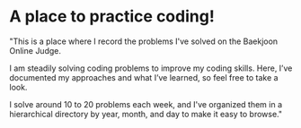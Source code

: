 # A place to practice coding!

"This is a place where I record the problems I've solved on the Baekjoon Online Judge. 

I am steadily solving coding problems to improve my coding skills. Here, I’ve documented my approaches and what I’ve learned, so feel free to take a look. 

I solve around 10 to 20 problems each week, and I've organized them in a hierarchical directory by year, month, and day to make it easy to browse."







